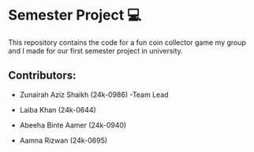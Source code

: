 # Semester Project 💻

This repository contains the code for a fun coin collector game my group and I made for our first semester project in university.

## Contributors:

- Zunairah Aziz Shaikh (24k-0986) -Team Lead

- Laiba Khan (24k-0644)

- Abeeha Binte Aamer (24k-0940)

- Aamna Rizwan (24k-0695)

